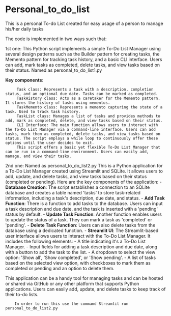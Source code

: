 # Personal_to_do_list
This is a personal To-do List created for easy usage of a person to manage his/her daily tasks


The code is implemented in two ways such that:

1st one: 
         This Python script implements a simple To-Do List Manager using several design patterns such as the Builder pattern for creating tasks, the Memento pattern for tracking task history, and a basic CLI interface. Users can add, mark tasks as completed, delete tasks, and view tasks based on their status.
         Named as personal_to_do_list1.py

**Key components**:

         Task class: Represents a task with a description, completion status, and an optional due date. Tasks can be marked as completed.
         TaskHistory class: Acts as a caretaker for the Memento pattern. It stores the history of tasks using mementos.
         TaskMemento class: Represents a memento capturing the state of a task. Used to track task history.
         TaskList class: Manages a list of tasks and provides methods to add, mark as completed, delete, and view tasks based on their status.
         CLI Interface: The main function allows users to interact with the To-Do List Manager via a command-line interface. Users can add tasks, mark them as completed, delete tasks, and view tasks based on status. The script employs a while loop to continuously offer these options until the user decides to exit.
         This script offers a basic yet flexible To-Do List Manager that can be run in a command-line environment. Users can easily add, manage, and view their tasks.
         


2nd one:
         Named as personal_to_do_list2.py
         This is a Python application for a To-Do List Manager created using Streamlit and SQLite. It allows users to add, update, and delete tasks, and view tasks based on their status (completed or pending). Here are the key components of the application:
         - **Database Creation**: The script establishes a connection to an SQLite database and creates a table named 'tasks' to store task-related information, including a task's description, due date, and status.
         - **Add Task Function**: There is a function to add tasks to the database. Users can input a task description and due date, and the task is inserted with a 'pending' status by default.
         - **Update Task Function**: Another function enables users to update the status of a task. They can mark a task as 'completed' or 'pending'.
         - **Delete Task Function**: Users can also delete tasks from the database using a dedicated function.
         - **Streamlit UI**: The Streamlit-based user interface allows users to interact with the To-Do List Manager. It includes the following elements:
                    - A title indicating it's a To-Do List Manager.
                    - Input fields for adding a task description and due date, along with a button to add the task to the list.
                    - A dropdown to select the view option: 'Show all', 'Show completed', or 'Show pending'.
                    - A list of tasks based on the selected view option, with checkboxes to mark them as completed or pending and an option to delete them.

This application can be a handy tool for managing tasks and can be hosted or shared via GitHub or any other platform that supports Python applications. Users can easily add, update, and delete tasks to keep track of their to-do lists.
        
        In order to run this use the command Streamlit run personal_to_do_list2.py
